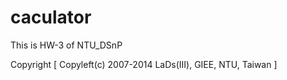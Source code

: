 caculator
=========

This is HW-3 of NTU_DSnP

Copyright [ Copyleft(c) 2007-2014 LaDs(III), GIEE, NTU, Taiwan ]